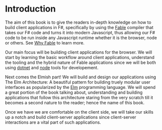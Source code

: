 # Introduction

The aim of this book is to give the readers in-depth knowledge on how to build client applications in F#, specifically by using the [Fable](fable.io) compiler that takes our F# code and turns it into modern Javascript, thus allowing our F# code to be run inside any Javascript runtime whether it is the browser, node or others. See [Why Fable](why-fable.md) to learn more.

Our main focus will be building client applications for the browser. We will start by learning the basic workflow around client applications, understand the tooling and the hybrid nature of Fable applications since we will be both using [dotnet](https://dotnet.github.io/) and [node](https://nodejs.org/en/) tools for developement. 

Next comes the Elmish part! We will build and design our applications using The Elm Architecture: A beautiful pattern for building truely modular user interfaces as popularized by the [Elm](http://elm-lang.org/) programming language. We will spend a great portion of the book talking about, understanding and building applications that follow this architecture staring from the very scratch till it becomes a second nature to the reader; hence the name of this book.

Once we have we are comfortable on the client side, we will take our skills up a notch and build client-server applications since client-server interactions are a vital part of such applications.

